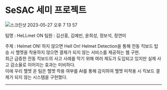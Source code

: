 # SeSAC 세미 프로젝트

![스크린샷 2023-05-27 오후 7 13 57](https://github.com/Youth787/Sesac_Semi/assets/90955152/cee23757-60c6-4464-ab10-19fe42e24a98)

팀명 : HeLLmet ON
팀원 : 김선홍, 김예빈, 윤희성, 정보석, 정연미

주제 : Helmet ON! 하지 않으면 Hell On!
Helmet Detection을 통해 전동 킥보드 탑승 시 헬멧을 착용하지 않으면 결제가 되지 않는 서비스를 제공하는 웹 구현. \
최근 급증한 전동 킥보드의 사고 사례를 막기 위해 여러 제도가 도입되고 있지만 실제 사고 감소율로 이어지는 효과는 미비하다. \
이에 우리 헬멧 온 팀은 헬멧 착용 여부를 AI를 통해 감지하여 헬멧 미착용 시 킥보드 결제가 되지 않는 시스템을 구현했다. 

---------
